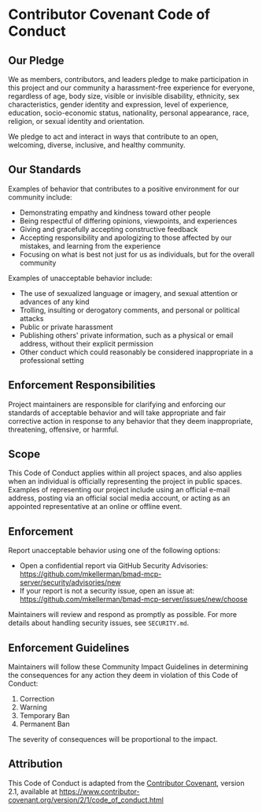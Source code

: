 # Contributor Covenant Code of Conduct

## Our Pledge

We as members, contributors, and leaders pledge to make participation in this
project and our community a harassment-free experience for everyone, regardless
of age, body size, visible or invisible disability, ethnicity, sex
characteristics, gender identity and expression, level of experience,
education, socio-economic status, nationality, personal appearance, race,
religion, or sexual identity and orientation.

We pledge to act and interact in ways that contribute to an open, welcoming,
diverse, inclusive, and healthy community.

## Our Standards

Examples of behavior that contributes to a positive environment for our
community include:

- Demonstrating empathy and kindness toward other people
- Being respectful of differing opinions, viewpoints, and experiences
- Giving and gracefully accepting constructive feedback
- Accepting responsibility and apologizing to those affected by our mistakes,
  and learning from the experience
- Focusing on what is best not just for us as individuals, but for the
  overall community

Examples of unacceptable behavior include:

- The use of sexualized language or imagery, and sexual attention or advances
  of any kind
- Trolling, insulting or derogatory comments, and personal or political attacks
- Public or private harassment
- Publishing others' private information, such as a physical or email address,
  without their explicit permission
- Other conduct which could reasonably be considered inappropriate in a
  professional setting

## Enforcement Responsibilities

Project maintainers are responsible for clarifying and enforcing our standards
of acceptable behavior and will take appropriate and fair corrective action in
response to any behavior that they deem inappropriate, threatening, offensive,
or harmful.

## Scope

This Code of Conduct applies within all project spaces, and also applies when
an individual is officially representing the project in public spaces.
Examples of representing our project include using an official e-mail address,
posting via an official social media account, or acting as an appointed
representative at an online or offline event.

## Enforcement

Report unacceptable behavior using one of the following options:

- Open a confidential report via GitHub Security Advisories:
  https://github.com/mkellerman/bmad-mcp-server/security/advisories/new
- If your report is not a security issue, open an issue at:
  https://github.com/mkellerman/bmad-mcp-server/issues/new/choose

Maintainers will review and respond as promptly as possible. For more details
about handling security issues, see `SECURITY.md`.

## Enforcement Guidelines

Maintainers will follow these Community Impact Guidelines in determining the
consequences for any action they deem in violation of this Code of Conduct:

1. Correction
2. Warning
3. Temporary Ban
4. Permanent Ban

The severity of consequences will be proportional to the impact.

## Attribution

This Code of Conduct is adapted from the [Contributor Covenant][homepage],
version 2.1, available at
https://www.contributor-covenant.org/version/2/1/code_of_conduct.html

[homepage]: https://www.contributor-covenant.org

